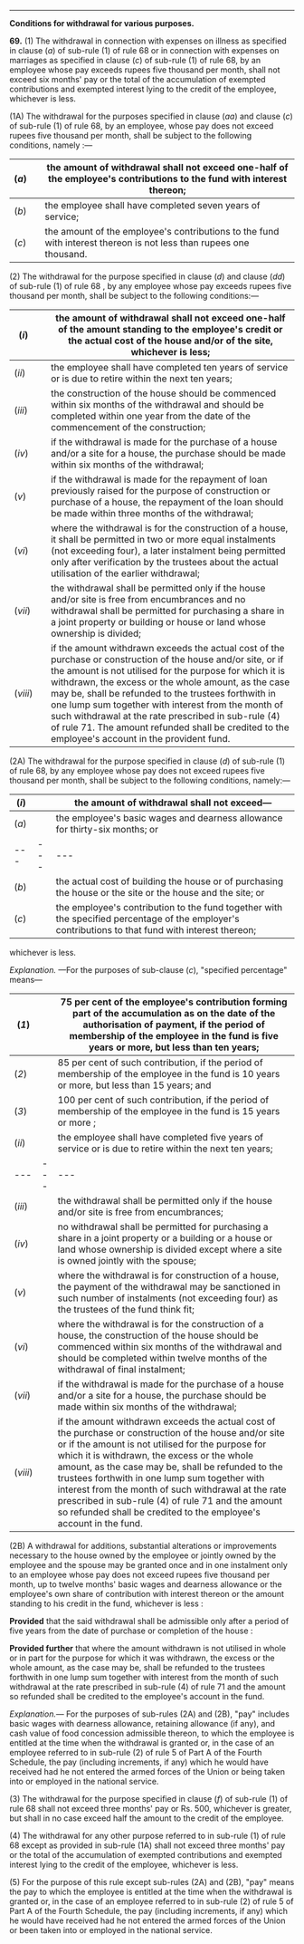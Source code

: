 ****  
  
**Conditions for withdrawal for various purposes.**

**69.** (1) The withdrawal in connection with expenses on illness as specified in clause (_a_) of sub-rule (1) of rule 68 or in connection with expenses on marriages as specified in clause (_c_) of sub-rule (1) of rule 68, by an employee whose pay exceeds rupees five thousand per month, shall not exceed six months' pay or the total of the accumulation of exempted contributions and exempted interest lying to the credit of the employee, whichever is less.

(1A) The withdrawal for the purposes specified in clause (_aa_) and clause (_c_) of sub-rule (1) of rule 68, by an employee, whose pay does not exceed rupees five thousand per month, shall be subject to the following conditions, namely :—

(_a_)|  | the amount of withdrawal shall not exceed one-half of the employee's contributions to the fund with interest thereon;  
---|---|---  
(_b_)|  | the employee shall have completed seven years of service;  
(_c_)|  | the amount of the employee's contributions to the fund with interest thereon is not less than rupees one thousand.  
  
(2) The withdrawal for the purpose specified in clause (_d_) and clause (_dd_) of sub-rule (1) of rule 68 , by any employee whose pay exceeds rupees five thousand per month, shall be subject to the following conditions:—

(_i_)|  | the amount of withdrawal shall not exceed one-half of the amount standing to the employee's credit or the actual cost of the house and/or of the site, whichever is less;  
---|---|---  
(_ii_)|  | the employee shall have completed ten years of service or is due to retire within the next ten years;  
(_iii_)|  | the construction of the house should be commenced within six months of the withdrawal and should be completed within one year from the date of the commencement of the construction;  
(_iv_)|  | if the withdrawal is made for the purchase of a house and/or a site for a house, the purchase should be made within six months of the withdrawal;  
(_v_)|  | if the withdrawal is made for the repayment of loan previously raised for the purpose of construction or purchase of a house, the repayment of the loan should be made within three months of the withdrawal;  
(_vi_)|  | where the withdrawal is for the construction of a house, it shall be permitted in two or more equal instalments (not exceeding four), a later instalment being permitted only after verification by the trustees about the actual utilisation of the earlier withdrawal;  
(_vii_)|  | the withdrawal shall be permitted only if the house and/or site is free from encumbrances and no withdrawal shall be permitted for purchasing a share in a joint property or building or house or land whose ownership is divided;  
(_viii_)|  | if the amount withdrawn exceeds the actual cost of the purchase or construction of the house and/or site, or if the amount is not utilised for the purpose for which it is withdrawn, the excess or the whole amount, as the case may be, shall be refunded to the trustees forthwith in one lump sum together with interest from the month of such withdrawal at the rate prescribed in sub-rule (4) of rule 71. The amount refunded shall be credited to the employee's account in the provident fund.  
  
(2A) The withdrawal for the purpose specified in clause (_d_) of sub-rule (1) of rule 68, by any employee whose pay does not exceed rupees five thousand per month, shall be subject to the following conditions, namely:—

(_i_)|  | the amount of withdrawal shall not exceed—  
---|---|---  
(_a_)|  | the employee's basic wages and dearness allowance for thirty-six months; or  
---|---|---  
(_b_)|  | the actual cost of building the house or of purchasing the house or the site or the house and the site; or  
(_c_)|  | the employee's contribution to the fund together with the specified percentage of the employer's contributions to that fund with interest thereon;  
  
whichever is less.

_Explanation._ —For the purposes of sub-clause (_c_), "specified percentage" means—

(_1_)|  | 75 per cent of the employee's contribution forming part of the accumulation as on the date of the authorisation of payment, if the period of membership of the employee in the fund is five years or more, but less than ten years;  
---|---|---  
(_2_)|  | 85 per cent of such contribution, if the period of membership of the employee in the fund is 10 years or more, but less than 15 years; and  
(_3_)|  | 100 per cent of such contribution, if the period of membership of the employee in the fund is 15 years or more ;  
(_ii_)|  | the employee shall have completed five years of service or is due to retire within the next ten years;  
---|---|---  
(_iii_)|  | the withdrawal shall be permitted only if the house and/or site is free from encumbrances;  
(_iv_)|  | no withdrawal shall be permitted for purchasing a share in a joint property or a building or a house or land whose ownership is divided except where a site is owned jointly with the spouse;  
(_v_)|  | where the withdrawal is for construction of a house, the payment of the withdrawal may be sanctioned in such number of instalments (not exceeding four) as the trustees of the fund think fit;  
(_vi_)|  | where the withdrawal is for the construction of a house, the construction of the house should be commenced within six months of the withdrawal and should be completed within twelve months of the withdrawal of final instalment;  
(_vii_)|  | if the withdrawal is made for the purchase of a house and/or a site for a house, the purchase should be made within six months of the withdrawal;  
(_viii_)|  | if the amount withdrawn exceeds the actual cost of the purchase or construction of the house and/or site or if the amount is not utilised for the purpose for which it is withdrawn, the excess or the whole amount, as the case may be, shall be refunded to the trustees forthwith in one lump sum together with interest from the month of such withdrawal at the rate prescribed in sub-rule (4) of rule 71 and the amount so refunded shall be credited to the employee's account in the fund.  
  
(2B) A withdrawal for additions, substantial alterations or improvements necessary to the house owned by the employee or jointly owned by the employee and the spouse may be granted once and in one instalment only to an employee whose pay does not exceed rupees five thousand per month, up to twelve months' basic wages and dearness allowance or the employee's own share of contribution with interest thereon or the amount standing to his credit in the fund, whichever is less :

**Provided** that the said withdrawal shall be admissible only after a period of five years from the date of purchase or completion of the house :

**Provided further** that where the amount withdrawn is not utilised in whole or in part for the purpose for which it was withdrawn, the excess or the whole amount, as the case may be, shall be refunded to the trustees forthwith in one lump sum together with interest from the month of such withdrawal at the rate prescribed in sub-rule (4) of rule 71 and the amount so refunded shall be credited to the employee's account in the fund.

_Explanation.—_ For the purposes of sub-rules (2A) and (2B), "pay" includes basic wages with dearness allowance, retaining allowance (if any), and cash value of food concession admissible thereon, to which the employee is entitled at the time when the withdrawal is granted or, in the case of an employee referred to in sub-rule (2) of rule 5 of Part A of the Fourth Schedule, the pay (including increments, if any) which he would have received had he not entered the armed forces of the Union or being taken into or employed in the national service.

(3) The withdrawal for the purpose specified in clause (_f_) of sub-rule (1) of rule 68 shall not exceed three months' pay or Rs. 500, whichever is greater, but shall in no case exceed half the amount to the credit of the employee.

(4) The withdrawal for any other purpose referred to in sub-rule (1) of rule 68 except as provided in sub-rule (1A) shall not exceed three months' pay or the total of the accumulation of exempted contributions and exempted interest lying to the credit of the employee, whichever is less.

(5) For the purpose of this rule except sub-rules (2A) and (2B), "pay" means the pay to which the employee is entitled at the time when the withdrawal is granted or, in the case of an employee referred to in sub-rule (2) of rule 5 of Part A of the Fourth Schedule, the pay (including increments, if any) which he would have received had he not entered the armed forces of the Union or been taken into or employed in the national service.